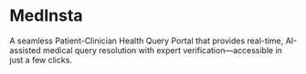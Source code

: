 # MedInsta
A seamless Patient-Clinician Health Query Portal that provides real-time, AI-assisted medical query resolution with expert verification—accessible in just a few clicks.
